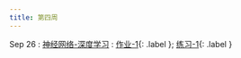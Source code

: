 ```yaml
---
title: 第四周
---
```


Sep 26
: [神经网络-深度学习](https://bhpan.buaa.edu.cn/link/AAE45AD645584541529FE8E3C139D50DE8)
  : [作业-1](https://bhpan.buaa.edu.cn/link/AAAA165E1052604ED0B27995E7BBDBB81A){: .label }; [练习-1](https://bhpan.buaa.edu.cn/link/AADC3213AAB6DE47C4B2EEE1E9116FA8F2){: .label }


<!-- https://bhpan.buaa.edu.cn/link/AADC3213AAB6DE47C4B2EEE1E9116FA8F2
文件夹名：练习-1
有效期限：2023-12-31 00:39 -->

<!-- https://bhpan.buaa.edu.cn/link/AAAA165E1052604ED0B27995E7BBDBB81A
文件夹名：作业-1
有效期限：2023-12-31 16:52 -->